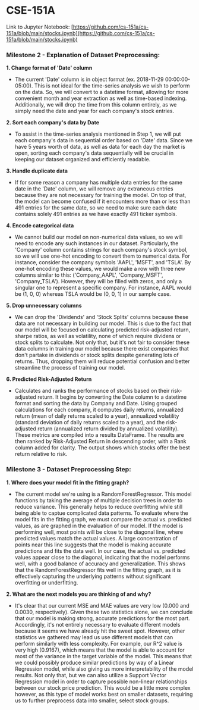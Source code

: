 # CSE-151A

Link to Jupyter Notebook: [https://github.com/cs-151a/cs-151a/blob/main/stocks.ipynb](https://github.com/cs-151a/cs-151a/blob/main/stocks.ipynb)

### Milestone 2 - Explanation of Dataset Preprocessing:
**1. Change format of 'Date' column**
* The current 'Date' column is in object format (ex. 2018-11-29 00:00:00-05:00). This is not ideal for the time-series analysis we wish to perform on the data. So, we will convert to a datetime format, allowing for more convenient month and year extraction as well as time-based indexing. Additionally, we will drop the time from this column entirely, as we simply need the date and year for each company's stock entries.

**2. Sort each company's data by Date**
* To assist in the time-series analysis mentioned in Step 1, we will put each company's data in sequential order based on 'Date' data. Since we have 5 years worth of data, as well as data for each day the market is open, sorting each company's data sequentially will be crucial in keeping our dataset organized and efficiently readable.

**3. Handle duplicate data**
* If for some reason a company has multiple data entries for the same date in the 'Date' column, we will remove any extraneous entries because they are not necessary for training the model. On top of that, the model can become confused if it encounters more than or less than 491 entries for the same date, so we need to make sure each date contains solely 491 entries as we have exactly 491 ticker symbols.

**4. Encode categorical data**
* We cannot build our model on non-numerical data values, so we will need to encode any such instances in our dataset. Particularly, the 'Company' column contains strings for each company's stock symbol, so we will use one-hot encoding to convert them to numerical data. For instance, consider the company symbols 'AAPL', 'MSFT', and 'TSLA'. By one-hot encoding these values, we would make a row with three new columns similar to this: ('Company_AAPL', 'Company_MSFT', 'Company_TSLA'). However, they will be filled with zeros, and only a singular one to represent a specific company. For instance, AAPL would be (1, 0, 0) whereas TSLA would be (0, 0, 1) in our sample case. 

**5. Drop unnecessary columns**
* We can drop the 'Dividends' and 'Stock Splits' columns because these data are not necessary in building our model. This is due to the fact that our model will be focused on calculating predicted risk-adjusted return, sharpe ratios, as well as volatility, none of which require dividens or stock splits to calculate. Not only that, but it's not fair to consider these data columns in training our model because there exist companies that don't partake in dividends or stock splits despite generating lots of returns. Thus, dropping them will reduce potential confusion and better streamline the process of training our model. 

**6. Predicted Risk-Adjusted Return**
* Calculates and ranks the performance of stocks based on their risk-adjusted return. It begins by converting the Date column to a datetime format and sorting the data by Company and Date. Using grouped calculations for each company, it computes daily returns, annualized return (mean of daily returns scaled to a year), annualized volatility (standard deviation of daily returns scaled to a year), and the risk-adjusted return (annualized return divided by annualized volatility). These metrics are compiled into a results DataFrame. The results are then ranked by Risk-Adjusted Return in descending order, with a Rank column added for clarity. The output shows which stocks offer the best return relative to risk.

### Milestone 3 - Dataset Preprocessing Step:

**1. Where does your model fit in the fitting graph?**
* The current model we're using is a RandomForestRegressor. This model functions by taking the average of multiple decision trees in order to reduce variance. This generally helps to reduce overfitting while still being able to captue complicated data patterns. To evaluate where the model fits in the fitting graph, we must compare the actual vs. predicted values, as are graphed in the evaluation of our model. If the model is performing well, most points will be close to the diagonal line, where predicted values match the actual values. A large concentration of points near this line suggests that the model is making accurate predictions and fits the data well. In our case, the actual vs. predicted values appear close to the diagonal, indicating that the model performs well, with a good balance of accuracy and generalization. This shows that the RandomForestRegressor fits well in the fitting graph, as it is effectively capturing the underlying patterns without significant overfitting or underfitting.

**2. What are the next models you are thinking of and why?**
* It's clear that our current MSE and MAE values are very low (0.000 and 0.0030, respectively). Given these two statistics alone, we can conclude that our model is making strong, accurate predictions for the most part. Accordingly, it's not entirely necessary to evaluate different models because it seems we have already hit the sweet spot. However, other statistics we gathered may lead us use different models that can perform similarly with less complexity. For example, our R^2 value is very high (0.9167), which means that the model is able to account for most of the variance in the target variable of the model. This means that we could possibly produce similar predictions by way of a Linear Regression model, while also giving us more interpretability of the model results. Not only that, but we can also utilize a Support Vector Regression model in order to capture possible non-linear relationships between our stock price prediction. This would be a little more complex however, as this type of model works best on smaller datasets, requiring us to further preprocess data into smaller, select stock groups.